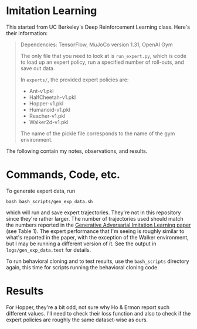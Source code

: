 # Imitation Learning

This started from UC Berkeley's Deep Reinforcement Learning class. Here's their
information:

> Dependencies: TensorFlow, MuJoCo version 1.31, OpenAI Gym
> 
> The only file that you need to look at is `run_expert.py`, which is code to
> load up an expert policy, run a specified number of roll-outs, and save out
> data.
> 
> In `experts/`, the provided expert policies are:
> * Ant-v1.pkl
> * HalfCheetah-v1.pkl
> * Hopper-v1.pkl
> * Humanoid-v1.pkl
> * Reacher-v1.pkl
> * Walker2d-v1.pkl
> 
> The name of the pickle file corresponds to the name of the gym environment.

The following contain my notes, observations, and results.


# Commands, Code, etc.

To generate expert data, run

```
bash bash_scripts/gen_exp_data.sh
```

which will run and save expert trajectories. They're not in this repository
since they're rather larger. The number of trajectories used should match the
numbers reported in the [Generative Adversarial Imitation Learning paper][1]
(see Table 1). The expert performance that I'm seeing is roughly similar to
what's reported in the paper, with the exception of the Walker environment, but
I may be running a different version of it. See the output in
`logs/gen_exp_data.text` for details.

To run behavioral cloning and to test results, use the `bash_scripts` directory
again, this time for scripts running the behavioral cloning code.

# Results

For Hopper, they're a bit odd, not sure why Ho & Ermon report such different
values. I'll need to check their loss function and also to check if the expert
policies are roughly the same dataset-wise as ours.



[1]:https://arxiv.org/abs/1606.03476
